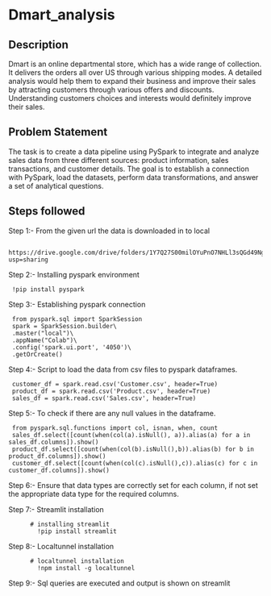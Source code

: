 # Dmart_analysis


## Description

Dmart is an online departmental store, which has a wide range of collection. It delivers the orders all over US through various shipping modes. A detailed analysis would help them to expand their business and improve their sales by attracting customers through various offers and discounts. Understanding customers choices and interests would definitely improve their sales.

## Problem Statement

The task is to create a data pipeline using PySpark to integrate and analyze sales data from three different sources: product information, sales transactions, and customer details. The goal is to establish a connection with PySpark, load the datasets, perform data transformations, and answer a set of analytical questions.

## Steps followed

Step 1:-  From the given url the data is downloaded in to local

     https://drive.google.com/drive/folders/1Y7Q27S00milOYuPnO7NHLl3sQGd49Ng6?usp=sharing

Step 2:-  Installing pyspark environment
 
     !pip install pyspark

Step 3:- Establishing  pyspark connection

     from pyspark.sql import SparkSession
     spark = SparkSession.builder\
     .master("local")\
     .appName("Colab")\
     .config('spark.ui.port', '4050')\
     .getOrCreate()

Step 4:-  Script to load the data from csv files to pyspark dataframes.    

     customer_df = spark.read.csv('Customer.csv', header=True)
     product_df = spark.read.csv('Product.csv', header=True)
     sales_df = spark.read.csv('Sales.csv', header=True)

Step 5:-  To check if there are any null values in the dataframe.

     from pyspark.sql.functions import col, isnan, when, count
     sales_df.select([count(when(col(a).isNull(), a)).alias(a) for a in sales_df.columns]).show()
     product_df.select([count(when(col(b).isNull(),b)).alias(b) for b in product_df.columns]).show()
     customer_df.select([count(when(col(c).isNull(),c)).alias(c) for c in customer_df.columns]).show()

Step 6:-  Ensure that data types are correctly set for each column, if not set the appropriate data type for the required columns.

Step 7:-  Streamlit installation 

          # installing streamlit
            !pip install streamlit

Step 8:-  Localtunnel installation 

          # localtunnel installation
            !npm install -g localtunnel
            
Step 9:-  Sql queries are executed and output is shown on streamlit


